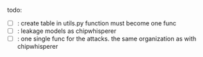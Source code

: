 todo:
- [ ] : create table in utils.py function must become one func
- [ ] : leakage models as chipwhisperer
- [ ] : one single func for the attacks. the same organization as with chipwhisperer
